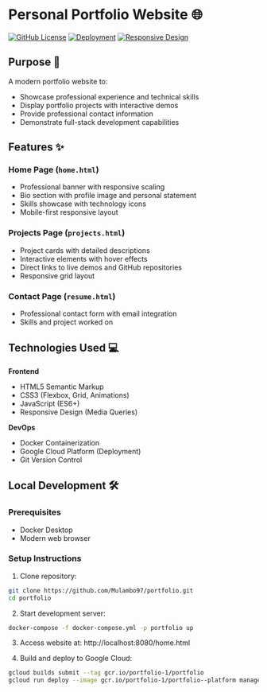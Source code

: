 # Personal Portfolio Website 🌐

[![GitHub License](https://img.shields.io/badge/license-MIT-blue.svg)](LICENSE)
[![Deployment](https://img.shields.io/badge/deployed_on-Google_Cloud-4285F4?logo=google-cloud)](https://portfolio-lfr9.onrender.com)
[![Responsive Design](https://img.shields.io/badge/mobile-responsive-success)]()

## Purpose 🚀
A modern portfolio website to:
- Showcase professional experience and technical skills
- Display portfolio projects with interactive demos
- Provide professional contact information
- Demonstrate full-stack development capabilities

## Features ✨

### **Home Page** (`home.html`)
- Professional banner with responsive scaling
- Bio section with profile image and personal statement
- Skills showcase with technology icons
- Mobile-first responsive layout

### **Projects Page** (`projects.html`)
- Project cards with detailed descriptions
- Interactive elements with hover effects
- Direct links to live demos and GitHub repositories
- Responsive grid layout

### **Contact Page** (`resume.html`)
- Professional contact form with email integration
- Skills and project worked on

## Technologies Used 💻

**Frontend**
- HTML5 Semantic Markup
- CSS3 (Flexbox, Grid, Animations)
- JavaScript (ES6+)
- Responsive Design (Media Queries)

**DevOps**
- Docker Containerization
- Google Cloud Platform (Deployment)
- Git Version Control

## Local Development 🛠️

### Prerequisites
- Docker Desktop
- Modern web browser

### Setup Instructions
1. Clone repository:
```bash
git clone https://github.com/Mulambo97/portfolio.git
cd portfolio
```

2. Start development server:
```bash
docker-compose -f docker-compose.yml -p portfolio up
```

3. Access website at:
http://localhost:8080/home.html

4. Build and deploy to Google Cloud:
```bash 
gcloud builds submit --tag gcr.io/portfolio-1/portfolio
gcloud run deploy --image gcr.io/portfolio-1/portfolio--platform managed```

